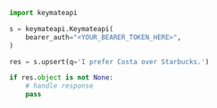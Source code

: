 <!-- Start SDK Example Usage [usage] -->
```python
import keymateapi

s = keymateapi.Keymateapi(
    bearer_auth="<YOUR_BEARER_TOKEN_HERE>",
)

res = s.upsert(q='I prefer Costa over Starbucks.')

if res.object is not None:
    # handle response
    pass

```
<!-- End SDK Example Usage [usage] -->